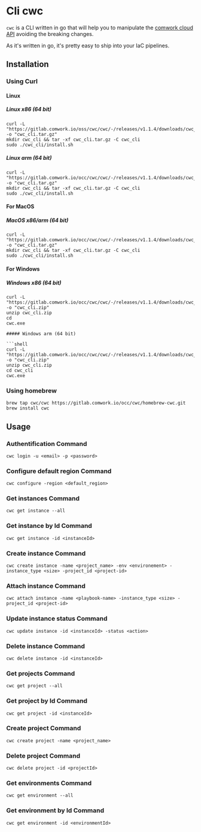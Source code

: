 # Cli cwc

`cwc` is a CLI written in go that will help you to manipulate the [comwork cloud API](./README.md) avoiding the breaking changes.

As it's written in go, it's pretty easy to ship into your IaC pipelines.

## Installation

### Using Curl

#### Linux

##### Linux x86 (64 bit)

```shell
curl -L "https://gitlab.comwork.io/oss/cwc/cwc/-/releases/v1.1.4/downloads/cwc_1.1.4_linux_amd64.tar.gz" -o "cwc_cli.tar.gz"
mkdir cwc_cli && tar -xf cwc_cli.tar.gz -C cwc_cli 
sudo ./cwc_cli/install.sh
```

##### Linux arm (64 bit)

```shell
curl -L "https://gitlab.comwork.io/occ/cwc/cwc/-/releases/v1.1.4/downloads/cwc_1.1.4_linux_arm64.tar.gz" -o "cwc_cli.tar.gz" 
mkdir cwc_cli && tar -xf cwc_cli.tar.gz -C cwc_cli 
sudo ./cwc_cli/install.sh
```

#### For MacOS

##### MacOS x86/arm (64 bit)

```shell
curl -L "https://gitlab.comwork.io/occ/cwc/cwc/-/releases/v1.1.4/downloads/cwc_1.1.4_darwin_all.tar.gz" -o "cwc_cli.tar.gz"
mkdir cwc_cli && tar -xf cwc_cli.tar.gz -C cwc_cli     
sudo ./cwc_cli/install.sh
```

#### For Windows

##### Windows x86 (64 bit)

```shell
curl -L "https://gitlab.comwork.io/occ/cwc/cwc/-/releases/v1.1.4/downloads/cwc_1.1.4_windows_amd64.zip" -o "cwc_cli.zip"
unzip cwc_cli.zip 
cd 
cwc.exe

##### Windows arm (64 bit)

```shell
curl -L "https://gitlab.comwork.io/occ/cwc/cwc/-/releases/v1.1.4/downloads/cwc_1.1.4_windows_arm64.zip" -o "cwc_cli.zip"
unzip cwc_cli.zip 
cd cwc_cli
cwc.exe
```

### Using homebrew

```shell
brew tap cwc/cwc https://gitlab.comwork.io/occ/cwc/homebrew-cwc.git 
brew install cwc
```

## Usage

### Authentification Command

```shell
cwc login -u <email> -p <password>
```

### Configure default region Command

```shell
cwc configure -region <default_region>
```

### Get instances Command

```shell
cwc get instance --all
```

### Get instance by Id Command

```shell
cwc get instance -id <instanceId>
```

### Create instance Command

```shell
cwc create instance -name <project_name> -env <environement> -instance_type <size> -project_id <project-id>
```
    
### Attach instance Command

```shell
cwc attach instance -name <playbook-name> -instance_type <size> -project_id <project-id>
```

### Update instance status Command

```shell
cwc update instance -id <instanceId> -status <action>
```

### Delete instance Command

```shell
cwc delete instance -id <instanceId>
```    

### Get projects Command

```shell
cwc get project --all
```

### Get project by Id Command

```shell
cwc get project -id <instanceId>
```

### Create project Command

```shell
cwc create project -name <project_name>
```

### Delete project Command

```shell
cwc delete project -id <projectId>
```

### Get environments Command

```shell
cwc get environment --all
```

### Get environment by Id Command

```shell
cwc get environment -id <environmentId>
```
